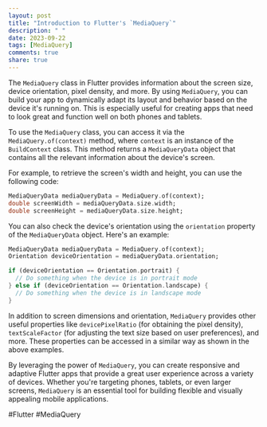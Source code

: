```yaml
---
layout: post
title: "Introduction to Flutter's `MediaQuery`"
description: " "
date: 2023-09-22
tags: [MediaQuery]
comments: true
share: true
---
```


The `MediaQuery` class in Flutter provides information about the screen size, device orientation, pixel density, and more. By using `MediaQuery`, you can build your app to dynamically adapt its layout and behavior based on the device it's running on. This is especially useful for creating apps that need to look great and function well on both phones and tablets.

To use the `MediaQuery` class, you can access it via the `MediaQuery.of(context)` method, where `context` is an instance of the `BuildContext` class. This method returns a `MediaQueryData` object that contains all the relevant information about the device's screen.

For example, to retrieve the screen's width and height, you can use the following code:

```dart
MediaQueryData mediaQueryData = MediaQuery.of(context);
double screenWidth = mediaQueryData.size.width;
double screenHeight = mediaQueryData.size.height;
```

You can also check the device's orientation using the `orientation` property of the `MediaQueryData` object. Here's an example:

```dart
MediaQueryData mediaQueryData = MediaQuery.of(context);
Orientation deviceOrientation = mediaQueryData.orientation;

if (deviceOrientation == Orientation.portrait) {
  // Do something when the device is in portrait mode
} else if (deviceOrientation == Orientation.landscape) {
  // Do something when the device is in landscape mode
}
```

In addition to screen dimensions and orientation, `MediaQuery` provides other useful properties like `devicePixelRatio` (for obtaining the pixel density), `textScaleFactor` (for adjusting the text size based on user preferences), and more. These properties can be accessed in a similar way as shown in the above examples.

By leveraging the power of `MediaQuery`, you can create responsive and adaptive Flutter apps that provide a great user experience across a variety of devices. Whether you're targeting phones, tablets, or even larger screens, `MediaQuery` is an essential tool for building flexible and visually appealing mobile applications.

#Flutter #MediaQuery